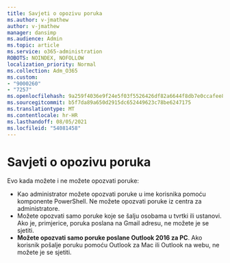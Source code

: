 ```yaml
---
title: Savjeti o opozivu poruka
ms.author: v-jmathew
author: v-jmathew
manager: dansimp
ms.audience: Admin
ms.topic: article
ms.service: o365-administration
ROBOTS: NOINDEX, NOFOLLOW
localization_priority: Normal
ms.collection: Adm_O365
ms.custom:
- "9000260"
- "7257"
ms.openlocfilehash: 9a259f4036e9f24e5f03f5526426df82a6644f8db7e0ccafee8aaa37dcd0f552
ms.sourcegitcommit: b5f7da89a650d2915dc652449623c78be6247175
ms.translationtype: MT
ms.contentlocale: hr-HR
ms.lasthandoff: 08/05/2021
ms.locfileid: "54081458"
---
```

# <a name="tips-about-recalling-messages"></a>Savjeti o opozivu poruka

Evo kada možete i ne možete opozvati poruke:

* Kao administrator možete opozvati poruke u ime korisnika pomoću komponente PowerShell. Ne možete opozvati poruke iz centra za administratore.
* Možete opozvati samo poruke koje se šalju osobama u tvrtki ili ustanovi. Ako je, primjerice, poruka poslana na Gmail adresu, ne možete je se sjetiti.
* **Možete opozvati samo poruke poslane Outlook 2016 za PC**. Ako korisnik pošalje poruku pomoću Outlook za Mac ili Outlook na webu, ne možete je se sjetiti.
